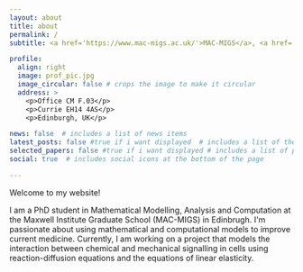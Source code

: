 ```yaml
---
layout: about
title: about
permalink: /
subtitle: <a href='https://www.mac-migs.ac.uk/'>MAC-MIGS</a>, <a href='https://www.hw.ac.uk/'>Heriot-Watt University</a>. #Address. Contacts. Moto. Etc.

profile:
  align: right
  image: prof_pic.jpg
  image_circular: false # crops the image to make it circular
  address: >
    <p>Office CM F.03</p>
    <p>Currie EH14 4AS</p>
    <p>Edinburgh, UK</p>

news: false  # includes a list of news items
latest_posts: false #true if i want displayed  # includes a list of the newest posts
selected_papers: false #true if i want displayed # includes a list of papers marked as "selected={true}"
social: true  # includes social icons at the bottom of the page

---
```


Welcome to my website!

I am a PhD student in Mathematical Modelling, Analysis and Computation at the Maxwell Institute Graduate School (MAC-MIGS) in Edinbrugh. I'm passionate about using mathematical and computational models to improve current medicine. Currently, I am working on a project that models the interaction between chemical and mechanical signalling in cells using reaction-diffusion equations and the equations of linear elasticity.

